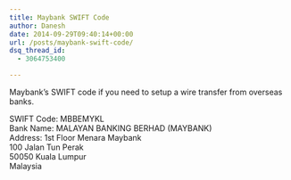 ```yaml
---
title: Maybank SWIFT Code
author: Danesh
date: 2014-09-29T09:40:14+00:00
url: /posts/maybank-swift-code/
dsq_thread_id:
  - 3064753400

---
```

Maybank&#8217;s SWIFT code if you need to setup a wire transfer from overseas banks. 

SWIFT Code: MBBEMYKL  
Bank Name: MALAYAN BANKING BERHAD (MAYBANK)  
Address: 1st Floor Menara Maybank  
100 Jalan Tun Perak  
50050 Kuala Lumpur  
Malaysia